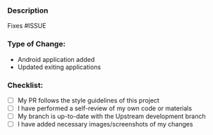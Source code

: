 ### Description

<!--Include a summary of the change and relevant motivation/context. List any dependencies that are required for this change.-->

Fixes #ISSUE

### Type of Change:
<!--**Delete irrelevant options.**-->
- Android application added
- Updated exiting applications


### Checklist:
<!--**Delete irrelevant options.**-->

- [ ] My PR follows the style guidelines of this project
- [ ] I have performed a self-review of my own code or materials
- [ ] My branch is up-to-date with the Upstream development branch
- [ ] I have added necessary images/screenshots of my changes
<!--Please add screenshots of your changes/app in this pull request**-->

